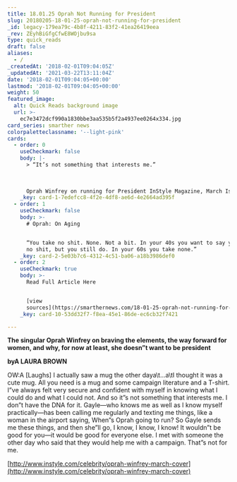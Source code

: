 ```yaml
---
title: 18.01.25 Oprah Not Running for President
slug: 20180205-18-01-25-oprah-not-running-for-president
_id: legacy-179ea79c-4b8f-4211-83f2-41ea26419eea
_rev: ZEyhBiGfgCfwE8WOjbu9sa
type: quick_reads
draft: false
aliases:
  - /
_createdAt: '2018-02-01T09:04:05Z'
_updatedAt: '2021-03-22T13:11:04Z'
date: '2018-02-01T09:04:05+00:00'
lastmod: '2018-02-01T09:04:05+00:00'
weight: 50
featured_image:
  alt: Quick Reads background image
  url: >-
    ec7e3472dcf990a1830bbe3aa535b5f2a4937ee0264x334.jpg
card_series: smarther news
colorpaletteclassname: '--light-pink'
cards:
  - order: 0
    useCheckmark: false
    body: |-
      > “It’s not something that interests me.”  
        
        
        
      Oprah Winfrey on running for President InStyle Magazine, March Issue 2018
    _key: card-1-7edefcc8-4f2e-4df8-ae6d-4e2664ad395f
  - order: 1
    useCheckmark: false
    body: >-
      # Oprah: On Aging


      “You take no shit. None. Not a bit. In your 40s you want to say you take
      no shit, but you still do. In your 60s you take none.”
    _key: card-2-5e03b7c6-4312-4c51-ba06-a18b3986def0
  - order: 2
    useCheckmark: true
    body: >-
      Read Full Article Here


      [view
      sources](https://smarthernews.com/18-01-25-oprah-not-running-for-president/)
    _key: card-10-53dd32f7-f8ea-45e1-86de-ec6cb32f7421

---
```

**The singular Oprah Winfrey on braving the elements, the way forward for women, and why, for now at least, she doesn”t want to be president**

**byA LAURA BROWN**

OW:A [Laughs] I actually saw a mug the other daya\t…a\tI thought it was a cute mug. All you need is a mug and some campaign literature and a T-shirt. I”ve always felt very secure and confident with myself in knowing what I could do and what I could not. And so it”s not something that interests me. I don”t have the DNA for it. Gayle—who knows me as well as I know myself practically—has been calling me regularly and texting me things, like a woman in the airport saying, When”s Oprah going to run? So Gayle sends me these things, and then she”ll go, I know, I know, I know! It wouldn”t be good for you—it would be good for everyone else. I met with someone the other day who said that they would help me with a campaign. That”s not for me.

[http://www.instyle.com/celebrity/oprah-winfrey-march-cover](http://www.instyle.com/celebrity/oprah-winfrey-march-cover)